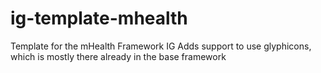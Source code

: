# ig-template-mhealth
Template for the mHealth Framework IG
Adds support to use glyphicons, which is mostly there already in the base framework
